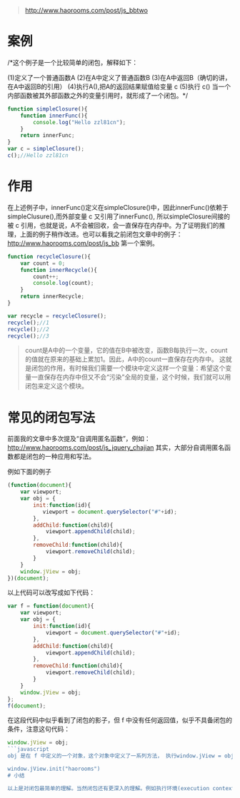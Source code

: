 > http://www.haorooms.com/post/js_bbtwo

# 案例

/*这个例子是一个比较简单的闭包，解释如下：

  (1)定义了一个普通函数A
  (2)在A中定义了普通函数B
  (3)在A中返回B（确切的讲，在A中返回B的引用）
  (4)执行A(),把A的返回结果赋值给变量 c
  (5)执行 c()
  当一个内部函数被其外部函数之外的变量引用时，就形成了一个闭包。*/

  ```javascript
  function simpleClosure(){
      function innerFunc(){
          console.log("Hello zzl81cn");
      }
      return innerFunc;
  }
  var c = simpleClosure();
  c();//Hello zzl81cn
  ```

# 作用

在上述例子中，innerFunc()定义在simpleClosure()中，因此innerFunc()依赖于simpleClusure(),而外部变量 c 又引用了innerFunc(), 所以simpleClosure间接的被 c 引用，也就是说，A不会被回收，会一直保存在内存中。为了证明我们的推理，上面的例子稍作改进。也可以看我之前闭包文章中的例子：http://www.haorooms.com/post/js_bb 第一个案例。

```javascript
function recycleClosure(){
    var count = 0;
    function innerRecycle(){
        count++;
        console.log(count);
    }
    return innerRecycle;
}

var recycle = recycleClosure();
recycle();//1
recycle();//2
recycle();//3
```
>count是A中的一个变量，它的值在B中被改变，函数B每执行一次，count的值就在原来的基础上累加1。因此，A中的count一直保存在内存中。
这就是闭包的作用，有时候我们需要一个模块中定义这样一个变量：希望这个变量一直保存在内存中但又不会“污染”全局的变量，这个时候，我们就可以用闭包来定义这个模块。

# 常见的闭包写法

前面我的文章中多次提及“自调用匿名函数”，例如：http://www.haorooms.com/post/js_jquery_chajian 其实，大部分自调用匿名函数都是闭包的一种应用和写法。

例如下面的例子

```javascript
(function(document){
    var viewport;
    var obj = {
        init:function(id){
           viewport = document.querySelector("#"+id);
        },
        addChild:function(child){
            viewport.appendChild(child);
        },
        removeChild:function(child){
            viewport.removeChild(child);
        }
    }
    window.jView = obj;
})(document);
```
以上代码可以改写成如下代码：
```javascript
var f = function(document){
    var viewport;
    var obj = {
        init:function(id){
            viewport = document.querySelector("#"+id);
        },
        addChild:function(child){
            viewport.appendChild(child);
        },
        removeChild:function(child){
            viewport.removeChild(child);
        }
    }
    window.jView = obj;
};
f(document);
```
在这段代码中似乎看到了闭包的影子，但 f 中没有任何返回值，似乎不具备闭包的条件，注意这句代码：
```javascript
window.jView = obj;
```javascript
obj 是在 f 中定义的一个对象，这个对象中定义了一系列方法， 执行window.jView = obj 就是在 window 全局对象定义了一个变量 jView，并将这个变量指向 obj 对象，即全局变量 jView 引用了 obj 。而 obj 对象中的函数又引用了 f 中的变量 viewport ,因此 f 中的 viewport 不会被回收，会一直保存到内存中，所以这种写法满足闭包的条件。 另外，我们把obj赋值给window.jView ，那么，我们在整个window中可以直接调用obj 中的函数，但是函数内部的变量不会被收回，例如我们调用obj的init函数可以这么写：

window.jView.init("haorooms")
# 小结

以上是对闭包最简单的理解。当然闭包还有更深入的理解。例如执行环境(execution context)、活动对象(activation object)以及作用域(scope)和作用域链(scope chain)的运行机制等等。当然，我们理解闭包先从简单开始，写的多了，理解的就越深了。本文也是对闭包的最简单的入门，希望通过这篇文章，大家对闭包有了一定的理解。